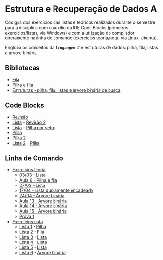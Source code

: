 # Estrutura e Recuperação de Dados A

Códigos dos exercícios das listas e teóricos realizados durante o semestre para a disciplina com o auxílio da IDE Code Blocks (primeiros exercícios/listas, via Windows) e com a utilização do compilador diretamente na linha de comando (exercícios teoria/nota, via Linux-Ubuntu).

Engloba os conceitos da ***`linguagem C`*** e estruturas de dados: pilha, fila, listas e árvore binária.

## Bibliotecas
* [Fila](/Estruturas%20A/FILA.h)
* [Pilha e fila](/Estruturas%20A/PILHA_FILA.h)
* [Estruturas - pilha, fila, listas e árvore binária de busca](/extra/Programs-C/Data%20Structures/Estruturas.h)

## Code Blocks
* [Revisão](/Estruturas%20A/revisão)
* [Lista](/Estruturas%20A/revisão2) - [Revisão 2](/Estruturas%20A/revisão2/01_exercicios_revisao.pdf)
* [Lista](/Estruturas%20A/pilha%20vetor) - [Pilha por vetor](/Estruturas%20A/pilha%20vetor/01_exercicios_pilha_vetor.pdf)
* [Pilha](/Estruturas%20A/pilha)
* [Pilha 2](/Estruturas%20A/Pilhacerto)
* [Lista 2](/Estruturas%20A/lista%202) - [Pilha](/Estruturas%20A/lista%202/02_exercicios_pilha.pdf)

## Linha de Comando
* [Exercícios teoria](/Estruturas%20A/exers%20teo)
	* [03/03 - Lista](/Estruturas%20A/exers%20teo/3-3)
	* [Aula 6 - Pilha e fila](/Estruturas%20A/exers%20teo/Aula%206%2020-3)
	* [27/03 - Lista](/Estruturas%20A/exers%20teo/27-3)
	* [17/04 - Lista duplamente encadeada](/Estruturas%20A/exers%20teo/17-4)
	* [24/04 - Árvore binária](/Estruturas%20A/exers%20teo/24-4)
	* [Aula 13 - Árvore binária](/Estruturas%20A/exers%20teo/aula13)
	* [Aula 14 - Árvore binária](/Estruturas%20A/exers%20teo/Aula14)
	* [Aula 15 - Árvore binária](/Estruturas%20A/exers%20teo/aula15)
	* [Prova 1](/Estruturas%20A/exers%20teo/Prova1)
* [Exercícios nota](/Estruturas%20A/exers%20nota/)
	* [Lista 1](/Estruturas%20A/exers%20nota/Lista%201%20(02)) - [Pilha](/Estruturas%20A/exers%20nota/Lista%201%20(02)/02_exercicios_pilha.pdf)
	* [Lista 2](/Estruturas%20A/exers%20nota/Lista%202%20(03)) - [Fila](/Estruturas%20A/exers%20nota/Lista%202%20(03)/03_exercicios_fila.pdf)
	* [Lista 3](/Estruturas%20A/exers%20nota/Lista%203%20(04)) - [Lista](/Estruturas%20A/exers%20nota/Lista%203%20(04)/04_exercicios_lista.pdf)
	* [Lista 4](/Estruturas%20A/exers%20nota/Lista%204%20(05)) - [Lista](/Estruturas%20A/exers%20nota/Lista%204%20(05)/05_exercicios_lista.pdf)
	* [Lista 5](/Estruturas%20A/exers%20nota/Lista%205%20(06)) - [Lista](/Estruturas%20A/exers%20nota/Lista%205%20(06)/06_exercicios_lista.pdf)
	* [Lista 6](/Estruturas%20A/exers%20nota/Lista%206%20(07)) - [Árvore binária](/Estruturas%20A/exers%20nota/Lista%206%20(07)/07_exercicio_arvore.pdf)